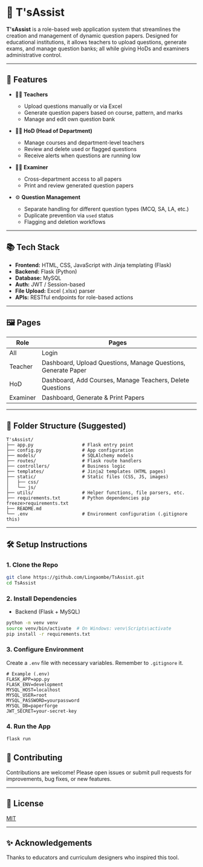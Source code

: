 # 📄 T'sAssist

**T'sAssist** is a role-based web application system that streamlines the creation and management of dynamic question papers. Designed for educational institutions, it allows teachers to upload questions, generate exams, and manage question banks; all while giving HoDs and examiners administrative control.

---

## 🚀 Features

* 🧑‍🏫 **Teachers**

  * Upload questions manually or via Excel
  * Generate question papers based on course, pattern, and marks
  * Manage and edit own question bank

* 👩‍💼 **HoD (Head of Department)**

  * Manage courses and department-level teachers
  * Review and delete used or flagged questions
  * Receive alerts when questions are running low

* 🧑‍⚖️ **Examiner**

  * Cross-department access to all papers
  * Print and review generated question papers

* ⚙️ **Question Management**

  * Separate handling for different question types (MCQ, SA, LA, etc.)
  * Duplicate prevention via `used` status
  * Flagging and deletion workflows

---

## 📚 Tech Stack

* **Frontend:** HTML, CSS, JavaScript with Jinja templating (Flask)
* **Backend:** Flask (Python)
* **Database:** MySQL
* **Auth:** JWT / Session-based
* **File Upload:** Excel (.xlsx) parser
* **APIs:** RESTful endpoints for role-based actions

---

## 🖼️ Pages

| Role     | Pages                                                         |
| -------- | ------------------------------------------------------------- |
| All      | Login                                                         |
| Teacher  | Dashboard, Upload Questions, Manage Questions, Generate Paper |
| HoD      | Dashboard, Add Courses, Manage Teachers, Delete Questions     |
| Examiner | Dashboard, Generate & Print Papers                            |

---

## 📂 Folder Structure (Suggested)

```
T'sAssist/
├── app.py                  # Flask entry point
├── config.py               # App configuration
├── models/                 # SQLAlchemy models
├── routes/                 # Flask route handlers
├── controllers/            # Business logic
├── templates/              # Jinja2 templates (HTML pages)
├── static/                 # Static files (CSS, JS, images)
│   ├── css/
│   └── js/
├── utils/                  # Helper functions, file parsers, etc.
├── requirements.txt        # Python dependencies pip freeze>requirements.txt
├── README.md
└── .env                    # Environment configuration (.gitignore this)
```
---

## 🛠️ Setup Instructions

### 1. Clone the Repo
```bash
git clone https://github.com/Lingaombe/TsAssist.git
cd TsAssist
````

### 2. Install Dependencies

* Backend (Flask + MySQL)

```bash
python -m venv venv
source venv/bin/activate  # On Windows: venv\Scripts\activate
pip install -r requirements.txt
```

### 3. Configure Environment

Create a `.env` file with necessary variables. Remember to `.gitignore` it.

```env
# Example (.env)
FLASK_APP=app.py
FLASK_ENV=development
MYSQL_HOST=localhost
MYSQL_USER=root
MYSQL_PASSWORD=yourpassword
MYSQL_DB=paperforge
JWT_SECRET=your-secret-key
```

### 4. Run the App

```bash
flask run
```

## 🤝 Contributing

Contributions are welcome! Please open issues or submit pull requests for improvements, bug fixes, or new features.

---

## 📄 License

[MIT](LICENSE)

---

## ✨ Acknowledgements

Thanks to educators and curriculum designers who inspired this tool.
